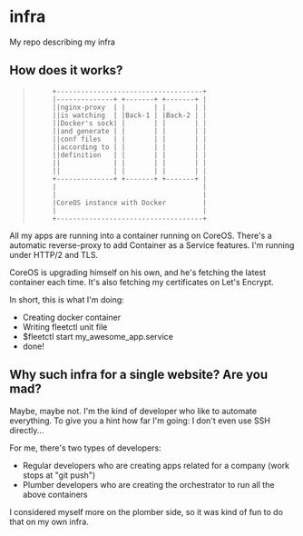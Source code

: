 # infra
My repo describing my infra

## How does it works?

>          +------------------------------------+
>          |--------------+ +-------+ +-------+ |
>          ||nginx-proxy  | |       | |       | |
>          ||is watching  | |Back-1 | |Back-2 | |
>          ||Docker's sock| |       | |       | |
>          ||and generate | |       | |       | |
>          ||conf files   | |       | |       | |
>          ||according to | |       | |       | |
>          ||definition   | |       | |       | |
>          ||             | |       | |       | |
>          ||             | |       | |       | |
>          +--------------+ +-------+ +-------+ |
>          |                                    |
>          |                                    |
>          |CoreOS instance with Docker         |
>          |                                    |
>          +------------------------------------+

All my apps are running into a container running on CoreOS. There's a automatic reverse-proxy to add Container as a Service features. I'm running under HTTP/2 and TLS.

CoreOS is upgrading himself on his own, and he's fetching the latest container each time. It's also fetching my certificates on Let's Encrypt.

In short, this is what I'm doing:

* Creating docker container
* Writing fleetctl unit file
* $fleetctl start my_awesome_app.service
* done!

## Why such infra for a single website? Are you mad?

Maybe, maybe not. I'm the kind of developer who like to automate everything. To give you a hint how far I'm going: I don't even use SSH directly...

For me, there's two types of developers:

* Regular developers who are creating apps related for a company (work stops at "git push")
* Plumber developers who are creating the orchestrator to run all the above containers

I considered myself more on the plomber side, so it was kind of fun to do that on my own infra.

